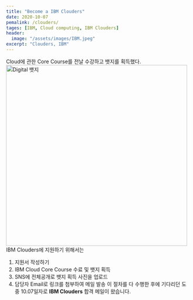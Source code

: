 ```yaml
---
title: "Become a IBM Clouders"
date: 2020-10-07
pemalink: /clouders/
tages: [IBM, Cloud computing, IBM Clouders]
header:
  image: "/assets/images/IBM.jpeg"
excerpt: "Clouders, IBM"
---
```


Cloud에 관한 Core Course를 전날 수강하고 뱃지를 획득했다.
<img width="495" alt="Digital 뱃지" src="https://user-images.githubusercontent.com/70086728/95305941-a4b57d80-08c1-11eb-9ea9-032050d2c4ff.PNG">
IBM Clouders에 지원하기 위해서는

1. 지원서 작성하기
2. IBM Cloud Core Course 수료 및 뱃지 획득
3. SNS에 전체공개로 뱃지 획득 사진을 업로드
4. 담당자 Email로 링크를 첨부하여 메일 발송
   이 절차를 다 수행한 후에 기다리던 도중 10.07일자로 **IBM Clouders** 합격 메일이 왔습니다.

